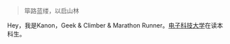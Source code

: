 > 筚路蓝缕，以启山林  

Hey，我是Kanon，Geek & Climber & Marathon Runner。[电子科技大学](http://www.uestc.edu.cn/)在读本科生。
